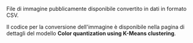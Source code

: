 File di immagine pubblicamente disponibile convertito in dati in formato CSV.<p> </p>Il codice per la conversione dell'immagine è disponibile nella pagina di dettagli del modello <strong>Color quantization using K-Means clustering</strong>.

<!---HONumber=August15_HO6-->